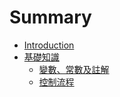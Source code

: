 # Summary

* [Introduction](README.md)
* [基礎知識](ch1/ch1.md)
   * [變數、常數及註解](ch1/variablemd.md)
   * [控制流程](ch1/102.md)

